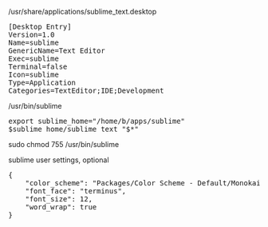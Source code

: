 /usr/share/applications/sublime_text.desktop 

<pre>[Desktop Entry]
Version=1.0
Name=sublime
GenericName=Text Editor
Exec=sublime
Terminal=false
Icon=sublime
Type=Application
Categories=TextEditor;IDE;Development</pre>

/usr/bin/sublime

<pre>export sublime_home="/home/b/apps/sublime"
$sublime_home/sublime_text "$*"</pre>

sudo chmod 755 /usr/bin/sublime

sublime user settings, optional

<pre>{
    "color_scheme": "Packages/Color Scheme - Default/Monokai.tmTheme",
    "font_face": "terminus",
    "font_size": 12,
    "word_wrap": true
}</pre>